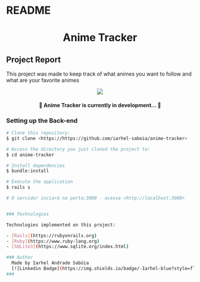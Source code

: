 # README 
<h1 align="center">Anime Tracker</h1>

## Project Report
<p align="left">This project was made to keep track of what animes you want to follow and what are your favorite animes</p>

<p align="center">
<img src="http://img.shields.io/static/v1?label=STATUS&message=EM%20DESENVOLVIMENTO&color=GREEN&style=for-the-badge"/>
</p>

<h4 align="center"> 
	🚧  Anime Tracker is currently in development...  🚧
</h4>

### Setting up the Back-end

```bash
# Clone this repository:
$ git clone <https://https://github.com/iarhel-saboia/anime-tracker>

# Access the directory you just cloned the project to:
$ cd anime-tracker

# Install dependencies
$ bundle:install

# Execute the application
$ rails s

# O servidor inciará na porta:3000 - acesse <http://localhost:3000>


### Technologies

Technologies implemented on this project:

- [Rails](https://rubyonrails.org)
- [Ruby](https://www.ruby-lang.org)
- [SQLite3](https://www.sqlite.org/index.html)

### Author
  Made by Iarhel Andrade Sabóia
  [![Linkedin Badge](https://img.shields.io/badge/-Iarhel-blue?style=flat-square&logo=Linkedin&logoColor=white&link=https://www.linkedin.com/in/iarhel-andrade-saboia/)](https://www.linkedin.com/in/iarhel-andrade-sabóia) 
###

